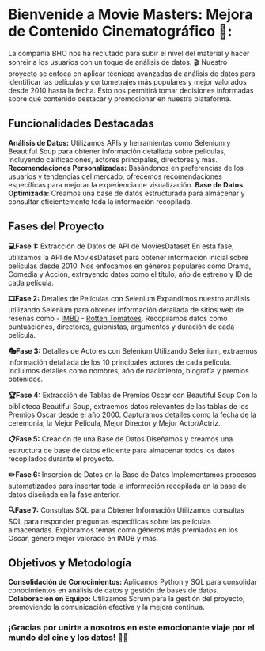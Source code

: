 # Bienvenide a Movie Masters: Mejora de Contenido Cinematográfico 🎥:
La compañia BHO nos ha reclutado para subir el nivel del material y hacer sonreir a los usuarios con un toque de análisis de datos. 🎬
Nuestro proyecto se enfoca en aplicar técnicas avanzadas de análisis de datos para identificar las películas y cortometrajes más populares y mejor valorados desde 2010 hasta la fecha. Esto nos permitirá tomar decisiones informadas sobre qué contenido destacar y promocionar en nuestra plataforma.
## Funcionalidades Destacadas
**Análisis de Datos:** Utilizamos APIs y herramientas como Selenium y Beautiful Soup para obtener información detallada sobre películas, incluyendo calificaciones, actores principales, directores y más.
**Recomendaciones Personalizadas:** Basándonos en preferencias de los usuarios y tendencias del mercado, ofrecemos recomendaciones específicas para mejorar la experiencia de visualización.
**Base de Datos Optimizada:** Creamos una base de datos estructurada para almacenar y consultar eficientemente toda la información recopilada.
## Fases del Proyecto


**💻Fase 1:** Extracción de Datos de API de MoviesDataset
En esta fase, utilizamos la API de MoviesDataset para obtener información inicial sobre películas desde 2010. Nos enfocamos en géneros populares como Drama, Comedia y Acción, extrayendo datos como el título, año de estreno y ID de cada película.


**🎞️Fase 2:** Detalles de Películas con Selenium
Expandimos nuestro análisis utilizando Selenium para obtener información detallada de sitios web de reseñas como - [IMBD](https://www.imdb.com/) - [Rotten Tomatoes](https://www.rottentomatoes.com/). Recopilamos datos como puntuaciones, directores, guionistas, argumentos y duración de cada película.


**🎭Fase 3:** Detalles de Actores con Selenium
Utilizando Selenium, extraemos información detallada de los 10 principales actores de cada película. Incluimos detalles como nombres, año de nacimiento, biografía y premios obtenidos.


**🏆Fase 4:** Extracción de Tablas de Premios Oscar con Beautiful Soup
Con la biblioteca Beautiful Soup, extraemos datos relevantes de las tablas de los Premios Oscar desde el año 2000. Capturamos detalles como la fecha de la ceremonia, la Mejor Película, Mejor Director y Mejor Actor/Actriz.


**📋Fase 5:** Creación de una Base de Datos
Diseñamos y creamos una estructura de base de datos eficiente para almacenar todos los datos recopilados durante el proyecto.


**✏️Fase 6:** Inserción de Datos en la Base de Datos
Implementamos procesos automatizados para insertar toda la información recopilada en la base de datos diseñada en la fase anterior.


**🔍Fase 7:** Consultas SQL para Obtener Información
Utilizamos consultas SQL para responder preguntas específicas sobre las películas almacenadas. Exploramos temas como géneros más premiados en los Oscar, género mejor valorado en IMDB y más.


## Objetivos y Metodología
**Consolidación de Conocimientos:** Aplicamos Python y SQL para consolidar conocimientos en análisis de datos y gestión de bases de datos.
**Colaboración en Equipo:** Utilizamos Scrum para la gestión del proyecto, promoviendo la comunicación efectiva y la mejora continua.
### ¡Gracias por unirte a nosotros en este emocionante viaje por el mundo del cine y los datos! 🍿✨
